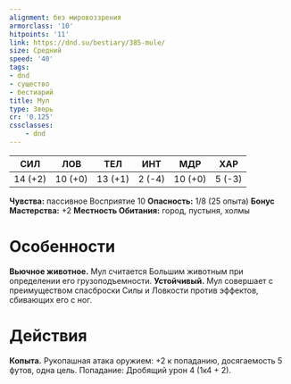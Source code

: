 ```yaml
---
alignment: без мировоззрения
armorclass: '10'
hitpoints: '11'
link: https://dnd.su/bestiary/385-mule/
size: Средний
speed: '40'
tags:
- dnd
- существо
- бестиарий
title: Мул
type: Зверь
cr: '0.125'
cssclasses:
    - dnd
---
```



| СИЛ | ЛОВ | ТЕЛ | ИНТ | МДР | ХАР |
|---|---|---|---|---|---|
| 14 (+2) | 10 (+0) | 13 (+1) | 2 (-4) | 10 (+0) | 5 (-3) |
**Чувства:** пассивное Восприятие 10
**Опасность:** 1/8 (25 опыта)
**Бонус Мастерства:** +2
**Местность Обитания:** город, пустыня, холмы


# Особенности
**Вьючное животное.** Мул считается Большим животным при определении его грузоподъемности.
**Устойчивый.** Мул совершает с преимуществом спасброски Силы и Ловкости против эффектов, сбивающих его с ног.


# Действия
**Копыта.** Рукопашная атака оружием: +2 к попаданию, досягаемость 5 футов, одна цель. Попадание: Дробящий урон 4 (1к4 + 2).